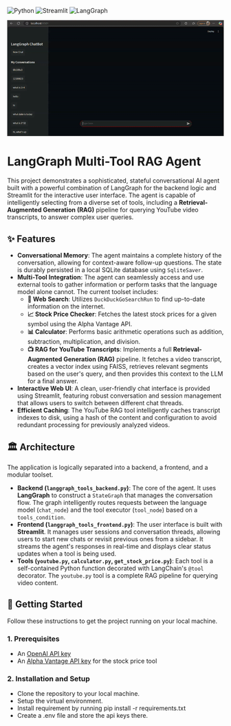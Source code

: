 ![Python](https://img.shields.io/badge/Python-3.9%2B-blue.svg)
![Streamlit](https://img.shields.io/badge/Frontend-Streamlit-red.svg)
![LangGraph](https://img.shields.io/badge/Backend-LangGraph-green.svg)

![Demo](chatbot.gif)

# LangGraph Multi-Tool RAG Agent

This project demonstrates a sophisticated, stateful conversational AI agent built with a powerful combination of LangGraph for the backend logic and Streamlit for the interactive user interface. The agent is capable of intelligently selecting from a diverse set of tools, including a **Retrieval-Augmented Generation (RAG)** pipeline for querying YouTube video transcripts, to answer complex user queries.

## ✨ Features

* **Conversational Memory**: The agent maintains a complete history of the conversation, allowing for context-aware follow-up questions. The state is durably persisted in a local SQLite database using `SqliteSaver`.
* **Multi-Tool Integration**: The agent can seamlessly access and use external tools to gather information or perform tasks that the language model alone cannot. The current toolset includes:
    * **🔎 Web Search**: Utilizes `DuckDuckGoSearchRun` to find up-to-date information on the internet.
    * **📈 Stock Price Checker**: Fetches the latest stock prices for a given symbol using the Alpha Vantage API.
    * **📊 Calculator**: Performs basic arithmetic operations such as addition, subtraction, multiplication, and division.
    * **📺 RAG for YouTube Transcripts**: Implements a full **Retrieval-Augmented Generation (RAG)** pipeline. It fetches a video transcript, creates a vector index using FAISS, retrieves relevant segments based on the user's query, and then provides this context to the LLM for a final answer.
* **Interactive Web UI**: A clean, user-friendly chat interface is provided using Streamlit, featuring robust conversation and session management that allows users to switch between different chat threads.
* **Efficient Caching**: The YouTube RAG tool intelligently caches transcript indexes to disk, using a hash of the content and configuration to avoid redundant processing for previously analyzed videos.

## 🏛️ Architecture

The application is logically separated into a backend, a frontend, and a modular toolset.

* **Backend (`langgraph_tools_backend.py`)**: The core of the agent. It uses **LangGraph** to construct a `StateGraph` that manages the conversation flow. The graph intelligently routes requests between the language model (`chat_node`) and the tool executor (`tool_node`) based on a `tools_condition`.
* **Frontend (`langgraph_tools_frontend.py`)**: The user interface is built with **Streamlit**. It manages user sessions and conversation threads, allowing users to start new chats or revisit previous ones from a sidebar. It streams the agent's responses in real-time and displays clear status updates when a tool is being used.
* **Tools (`youtube.py`, `calculator.py`, `get_stock_price.py`)**: Each tool is a self-contained Python function decorated with LangChain's `@tool` decorator. The `youtube.py` tool is a complete RAG pipeline for querying video content.

## 🚀 Getting Started

Follow these instructions to get the project running on your local machine.

### 1. Prerequisites

* An [OpenAI API key](https://platform.openai.com/api-keys)
* An [Alpha Vantage API key](https://www.alphavantage.co/support/#api-key) for the stock price tool

### 2. Installation and Setup

* Clone the repository to your local machine.
* Setup the virtual environment.
* Install requirement by running pip install -r requirements.txt
* Create a .env file and store the api keys there.
